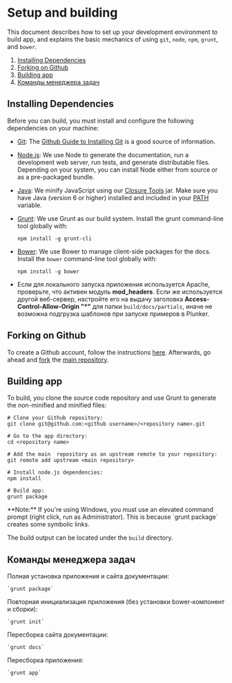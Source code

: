 # Setup and building

This document describes how to set up your development environment to build app, and
explains the basic mechanics of using `git`, `node`, `npm`, `grunt`, and `bower`.

1. [Installing Dependencies](#H1_1)
2. [Forking on Github](#H1_2)
3. [Building app](#H1_3)
4. [Команды менеджера задач](#H1_4)

<a name="H1_1"></a>
## Installing Dependencies

Before you can build, you must install and configure the following dependencies on your
machine:

* [Git](http://git-scm.com/): The [Github Guide to
Installing Git](http://help.github.com/mac-git-installation) is a good source of information.

* [Node.js](http://nodejs.org): We use Node to generate the documentation, run a
development web server, run tests, and generate distributable files. Depending on your system, you can install Node either from source or as a
pre-packaged bundle.

* [Java](http://www.java.com): We minify JavaScript using our
[Closure Tools](https://developers.google.com/closure/) jar. Make sure you have Java (version 6 or higher) installed
and included in your [PATH](http://docs.oracle.com/javase/tutorial/essential/environment/paths.html) variable.

* [Grunt](http://gruntjs.com): We use Grunt as our build system. Install the grunt command-line tool globally with:

  ```shell
  npm install -g grunt-cli
  ```

* [Bower](http://bower.io/): We use Bower to manage client-side packages for the docs. Install the `bower` command-line tool globally with:

  ```shell
  npm install -g bower
  ```
  
- Если для локального запуска приложения используется Apache, проверьте, что активен модуль **mod_headers**. Если же используется другой веб-сервер, настройте его на выдачу заголовка **Access-Control-Allow-Origin "\*"** для папки `build/docs/partials`, иначе не возможна подгрузка шаблонов при запуске примеров в Plunker.

<a name="H1_2"></a>
## Forking on Github

To create a Github account, follow the instructions [here](https://github.com/signup/free).
Afterwards, go ahead and [fork](http://help.github.com/forking) the [main repository](<main repository>).

<a name="H1_3"></a>
## Building app

To build, you clone the source code repository and use Grunt to generate the non-minified and
minified files:

```shell
# Clone your Github repository:
git clone git@github.com:<github username>/<repository name>.git

# Go to the app directory:
cd <repository name>

# Add the main  repository as an upstream remote to your repository:
git remote add upstream <main repository>

# Install node.js dependencies:
npm install

# Build app:
grunt package
```

<div class="alert alert-warning">
**Note:** If you're using Windows, you must use an elevated command prompt (right click, run as
Administrator). This is because `grunt package` creates some symbolic links.
</div>

The build output can be located under the `build` directory.

<a name="H1_4"></a>
## Команды менеджера задач

Полная установка приложения и сайта документации:

    `grunt package`

Повторная инициализация приложения (без установки bower-компонент и сборки):

    `grunt init`

Пересборка сайта документации:

    `grunt docs`

Пересборка приложения:

    `grunt app`
   

